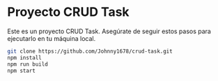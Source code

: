 # Proyecto CRUD Task

Este es un proyecto CRUD Task. Asegúrate de seguir estos pasos para ejecutarlo en tu máquina local.

```bash
git clone https://github.com/Johnny1678/crud-task.git
npm install
npm run build
npm start
